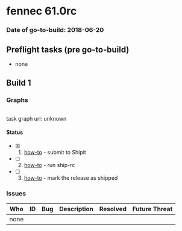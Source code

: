 # fennec 61.0rc

### Date of go-to-build: 2018-06-20

## Preflight tasks (pre go-to-build)
- none

## Build 1  

### Graphs
```
```
task graph url: unknown


#### Status
- [x] 1.  [how-to](https://wiki.mozilla.org/Release:Release_Automation_on_Mercurial:Starting_a_Release#Submit_to_Ship_It)  - submit to Shipit
- [ ] 2.  [how-to](https://github.com/mozilla-releng/releasewarrior-2.0/blob/master/docs/release-promotion/mobile/howto-rc.md#ship-rc)  - run ship-rc
- [ ] 3.  [how-to](https://github.com/mozilla-releng/releasewarrior-2.0/blob/master/docs/release-promotion/mobile/howto-rc.md#ship)  - mark the release as shipped

### Issues
| Who                 | ID               | Bug                                                                 | Description                | Resolved                | Future Threat                |
| ------------------- | ---------------- | ------------------------------------------------------------------- | -------------------------- | ----------------------- | ---------------------------- |
| none | | | | | |

